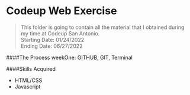 # Codeup Web Exercise
>This folder is going to contain all the material that I obtained during my time at Codeup San Antonio. 
> <br> Starting Date: 01/24/2022 
> <br> Ending Date: 06/27/2022

####The Process
weekOne: GITHUB, GIT, Terminal        




 ####Skills Acquired 
- HTML/CSS
- Javascript
